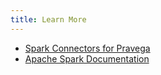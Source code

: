 ```yaml
---
title: Learn More
---
```


<!--
Copyright (c) Dell Inc., or its subsidiaries. All Rights Reserved.
Licensed under the Apache License, Version 2.0 (the "License");
you may not use this file except in compliance with the License.
You may obtain a copy of the License at
    http://www.apache.org/licenses/LICENSE-2.0
-->

- [Spark Connectors for Pravega](overview.md)
- [Apache Spark Documentation](https://spark.apache.org/docs/latest/index.html)
